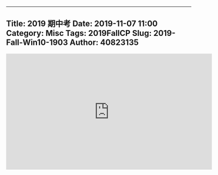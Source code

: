 ----
Title: 2019 期中考
Date: 2019-11-07 11:00
Category: Misc
Tags: 2019FallCP
Slug: 2019-Fall-Win10-1903
Author: 40823135
----
<iframe width="560" height="315" src="https://www.youtube.com/embed/0hcqV1oElY4" frameborder="0" allow="accelerometer; autoplay; encrypted-media; gyroscope; picture-in-picture" allowfullscreen></iframe>
